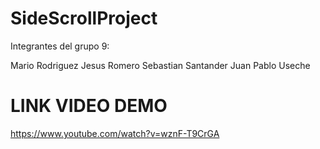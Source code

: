 # SideScrollProject 

Integrantes del grupo 9: 

Mario Rodriguez
Jesus Romero
Sebastian Santander 
Juan Pablo Useche


# LINK VIDEO DEMO

https://www.youtube.com/watch?v=wznF-T9CrGA
